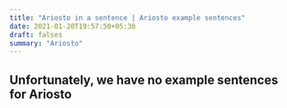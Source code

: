 ```yaml
---
title: "Ariosto in a sentence | Ariosto example sentences"
date: 2021-01-20T19:57:50+05:30
draft: falses
summary: "Ariosto"
---
```

## Unfortunately, we have no example sentences for Ariosto                 
